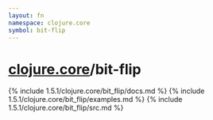 ```yaml
---
layout: fn
namespace: clojure.core
symbol: bit-flip
---
```


# [clojure.core](../)/bit-flip

{% include 1.5.1/clojure.core/bit_flip/docs.md %}
{% include 1.5.1/clojure.core/bit_flip/examples.md %}
{% include 1.5.1/clojure.core/bit_flip/src.md %}

